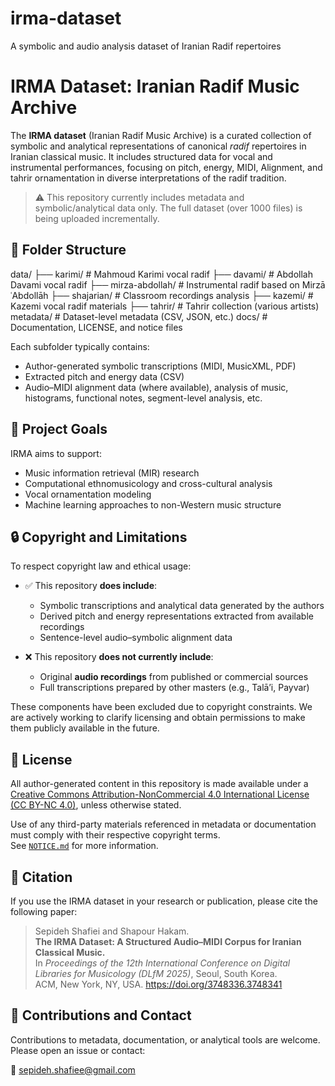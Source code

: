 # irma-dataset
A symbolic and audio analysis dataset of Iranian Radif repertoires

# IRMA Dataset: Iranian Radif Music Archive

The **IRMA dataset** (Iranian Radif Music Archive) is a curated collection of symbolic and analytical representations of canonical *radif* repertoires in Iranian classical music. It includes structured data for vocal and instrumental performances, focusing on pitch, energy, MIDI, Alignment, and tahrir ornamentation in diverse interpretations of the radif tradition.

> ⚠️ This repository currently includes metadata and symbolic/analytical data only. The full dataset (over 1000 files) is being uploaded incrementally.

## 📁 Folder Structure
data/
├── karimi/ # Mahmoud Karimi vocal radif
├── davami/ # Abdollah Davami vocal radif
├── mirza-abdollah/ # Instrumental radif based on Mirzā ʿAbdollāh
├── shajarian/ # Classroom recordings analysis
├── kazemi/ # Kazemi vocal radif materials
├── tahrir/ # Tahrir collection (various artists)
metadata/ # Dataset-level metadata (CSV, JSON, etc.)
docs/ # Documentation, LICENSE, and notice files


Each subfolder typically contains:
- Author-generated symbolic transcriptions (MIDI, MusicXML, PDF)
- Extracted pitch and energy data (CSV)
- Audio–MIDI alignment data (where available), analysis of music, histograms, functional notes, segment-level analysis, etc.

## 🎯 Project Goals

IRMA aims to support:
- Music information retrieval (MIR) research
- Computational ethnomusicology and cross-cultural analysis
- Vocal ornamentation modeling
- Machine learning approaches to non-Western music structure

## 🔒 Copyright and Limitations

To respect copyright law and ethical usage:

- ✅ This repository **does include**:
  - Symbolic transcriptions and analytical data generated by the authors  
  - Derived pitch and energy representations extracted from available recordings  
  - Sentence-level audio–symbolic alignment data

- ❌ This repository **does not currently include**:
  - Original **audio recordings** from published or commercial sources  
  - Full transcriptions prepared by other masters (e.g., Talā’i, Payvar)

These components have been excluded due to copyright constraints. We are actively working to clarify licensing and obtain permissions to make them publicly available in the future.

## 📄 License

All author-generated content in this repository is made available under a [Creative Commons Attribution-NonCommercial 4.0 International License (CC BY-NC 4.0)](https://creativecommons.org/licenses/by-nc/4.0/), unless otherwise stated.  

Use of any third-party materials referenced in metadata or documentation must comply with their respective copyright terms.  
See [`NOTICE.md`](NOTICE.md) for more information.


## 📌 Citation

If you use the IRMA dataset in your research or publication, please cite the following paper:

> Sepideh Shafiei and Shapour Hakam.  
> **The IRMA Dataset: A Structured Audio–MIDI Corpus for Iranian Classical Music.**  
> In *Proceedings of the 12th International Conference on Digital Libraries for Musicology (DLfM 2025)*, Seoul, South Korea.  
> ACM, New York, NY, USA. https://doi.org/3748336.3748341


## 🤝 Contributions and Contact

Contributions to metadata, documentation, or analytical tools are welcome.  
Please open an issue or contact:

📧 sepideh.shafiee@gmail.com


